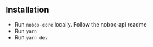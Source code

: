 ## Installation
- Run `nobox-core` locally. Follow the nobox-api readme
- Run `yarn`
- Run `yarn dev`
